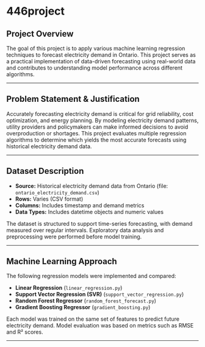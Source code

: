 # 446project

## Project Overview

The goal of this project is to apply various machine learning regression techniques to forecast electricity demand in Ontario. This project serves as a practical implementation of data-driven forecasting using real-world data and contributes to understanding model performance across different algorithms.

---

## Problem Statement & Justification

Accurately forecasting electricity demand is critical for grid reliability, cost optimization, and energy planning. By modeling electricity demand patterns, utility providers and policymakers can make informed decisions to avoid overproduction or shortages. This project evaluates multiple regression algorithms to determine which yields the most accurate forecasts using historical electricity demand data.

---

## Dataset Description

- **Source:** Historical electricity demand data from Ontario (file: `ontario_electricity_demand.csv`)
- **Rows:** Varies (CSV format)
- **Columns:** Includes timestamp and demand metrics
- **Data Types:** Includes datetime objects and numeric values

The dataset is structured to support time-series forecasting, with demand measured over regular intervals. Exploratory data analysis and preprocessing were performed before model training.

---

## Machine Learning Approach

The following regression models were implemented and compared:

- **Linear Regression** (`linear_regression.py`)
- **Support Vector Regression (SVR)** (`support_vector_regression.py`)
- **Random Forest Regressor** (`random_forest_forecast.py`)
- **Gradient Boosting Regressor** (`gradient_boosting.py`)

Each model was trained on the same set of features to predict future electricity demand. Model evaluation was based on metrics such as RMSE and R² scores.

---
